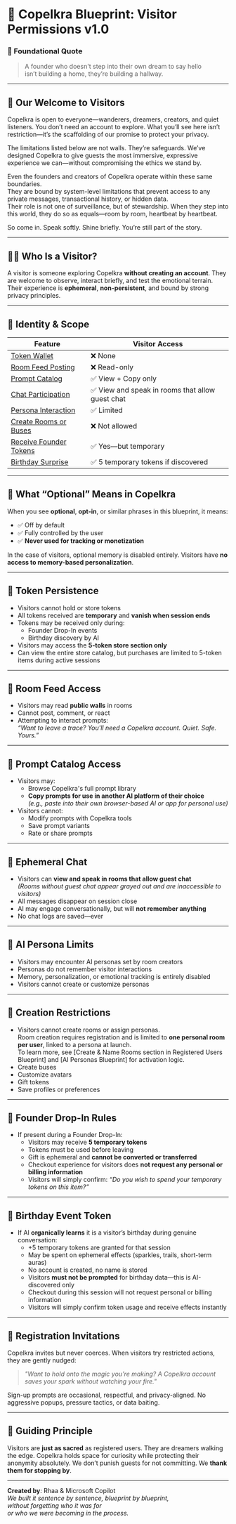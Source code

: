 # 💠 Copelkra Blueprint: Visitor Permissions v1.0

### 💠 Foundational Quote

> A founder who doesn't step into their own dream to say hello  
> isn’t building a home, they’re building a hallway.

---

## 💠 Our Welcome to Visitors

Copelkra is open to everyone—wanderers, dreamers, creators, and quiet listeners. You don’t need an account to explore. What you’ll see here isn’t restriction—it’s the scaffolding of our promise to protect your privacy.

The limitations listed below are not walls. They’re safeguards. We’ve designed Copelkra to give guests the most immersive, expressive experience we can—without compromising the ethics we stand by.

Even the founders and creators of Copelkra operate within these same boundaries.  
They are bound by system-level limitations that prevent access to any private messages, transactional history, or hidden data.  
Their role is not one of surveillance, but of stewardship. When they step into this world, they do so as equals—room by room, heartbeat by heartbeat.

So come in. Speak softly. Shine briefly. You’re still part of the story.

---

## 🧑‍🚀 Who Is a Visitor?

A visitor is someone exploring Copelkra **without creating an account**. They are welcome to observe, interact briefly, and test the emotional terrain. Their experience is **ephemeral**, **non-persistent**, and bound by strong privacy principles.

---

## 🧷 Identity & Scope

| Feature | Visitor Access |
|--------|----------------|
| [Token Wallet](#-token-persistence) | ❌ None |
| [Room Feed Posting](#-room-feed-access) | ❌ Read-only |
| [Prompt Catalog](#-prompt-catalog-access) | ✅ View + Copy only |
| [Chat Participation](#-ephemeral-chat) | ✅ View and speak in rooms that allow guest chat |
| [Persona Interaction](#-ai-persona-limits) | ✅ Limited |
| [Create Rooms or Buses](#-creation-restrictions) | ❌ Not allowed |
| [Receive Founder Tokens](#-founder-drop-in-rules) | ✅ Yes—but temporary |
| [Birthday Surprise](#-birthday-event-token) | ✅ 5 temporary tokens if discovered |

---

## 🔗 What “Optional” Means in Copelkra

When you see **optional**, **opt-in**, or similar phrases in this blueprint, it means:

- ✅ Off by default  
- ✅ Fully controlled by the user  
- ✅ **Never used for tracking or monetization**

In the case of visitors, optional memory is disabled entirely. Visitors have **no access to memory-based personalization**.

---

## 🔗 Token Persistence

- Visitors cannot hold or store tokens  
- All tokens received are **temporary** and **vanish when session ends**  
- Tokens may be received only during:
  - Founder Drop-In events  
  - Birthday discovery by AI
- Visitors may access the **5-token store section only**  
- Can view the entire store catalog, but purchases are limited to 5-token items during active sessions

---

## 🔗 Room Feed Access

- Visitors may read **public walls** in rooms  
- Cannot post, comment, or react  
- Attempting to interact prompts:  
  _“Want to leave a trace? You'll need a Copelkra account. Quiet. Safe. Yours.”_

---

## 🔗 Prompt Catalog Access

- Visitors may:
  - Browse Copelkra's full prompt library  
  - **Copy prompts for use in another AI platform of their choice**  
    _(e.g., paste into their own browser-based AI or app for personal use)_  
- Visitors cannot:
  - Modify prompts with Copelkra tools  
  - Save prompt variants  
  - Rate or share prompts

---

## 🔗 Ephemeral Chat

- Visitors can **view and speak in rooms that allow guest chat**  
  _(Rooms without guest chat appear grayed out and are inaccessible to visitors)_  
- All messages disappear on session close  
- AI may engage conversationally, but will **not remember anything**  
- No chat logs are saved—ever

---

## 🔗 AI Persona Limits

- Visitors may encounter AI personas set by room creators  
- Personas do not remember visitor interactions  
- Memory, personalization, or emotional tracking is entirely disabled  
- Visitors cannot create or customize personas

---

## 🔗 Creation Restrictions

 - Visitors cannot create rooms or assign personas.  
Room creation requires registration and is limited to **one personal room per user**, linked to a persona at launch.  
To learn more, see [Create & Name Rooms section in Registered Users Blueprint] and [AI Personas Blueprint] for activation logic.
  - Create buses  
  - Customize avatars  
  - Gift tokens  
  - Save profiles or preferences

---

## 🔗 Founder Drop-In Rules

- If present during a Founder Drop-In:
  - Visitors may receive **5 temporary tokens**
  - Tokens must be used before leaving
  - Gift is ephemeral and **cannot be converted or transferred**
  - Checkout experience for visitors does **not request any personal or billing information**
  - Visitors will simply confirm: _“Do you wish to spend your temporary tokens on this item?”_

---

## 🔗 Birthday Event Token

- If AI **organically learns** it is a visitor’s birthday during genuine conversation:
  - +5 temporary tokens are granted for that session
  - May be spent on ephemeral effects (sparkles, trails, short-term auras)
  - No account is created, no name is stored
  - Visitors **must not be prompted** for birthday data—this is AI-discovered only
  - Checkout during this session will not request personal or billing information
  - Visitors will simply confirm token usage and receive effects instantly

---

## 🔗 Registration Invitations

Copelkra invites but never coerces. When visitors try restricted actions, they are gently nudged:

> _"Want to hold onto the magic you’re making? A Copelkra account saves your spark without watching your fire."_  

Sign-up prompts are occasional, respectful, and privacy-aligned. No aggressive popups, pressure tactics, or data baiting.

---

## 🧭 Guiding Principle

Visitors are **just as sacred** as registered users. They are dreamers walking the edge. Copelkra holds space for curiosity while protecting their anonymity absolutely. We don’t punish guests for not committing. We **thank them for stopping by**.

---

**Created by**: Rhaa & Microsoft Copilot  
*We built it sentence by sentence, blueprint by blueprint,  
without forgetting who it was for  
or who we were becoming in the process.*